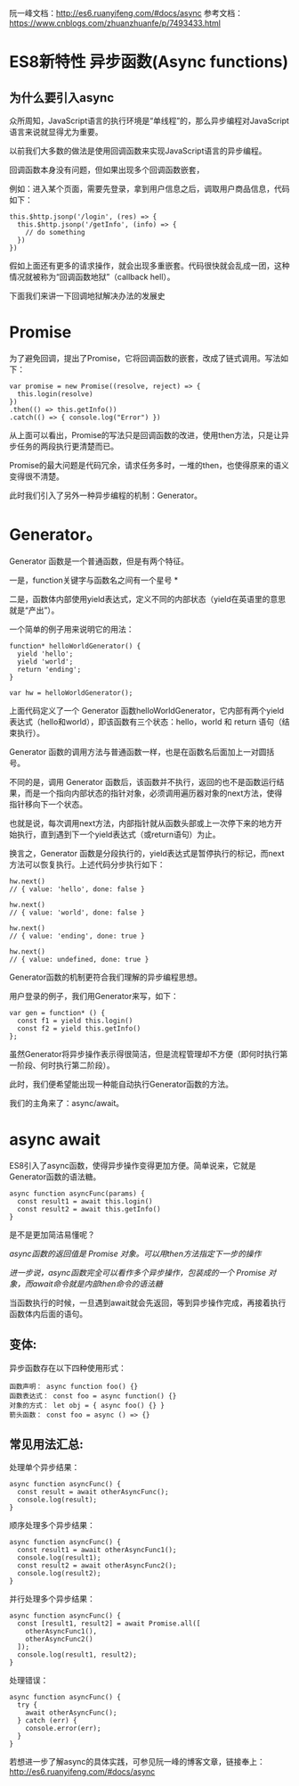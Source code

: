 

阮一峰文档：http://es6.ruanyifeng.com/#docs/async
参考文档：https://www.cnblogs.com/zhuanzhuanfe/p/7493433.html

# ES8新特性 异步函数(Async functions)

## 为什么要引入async

众所周知，JavaScript语言的执行环境是“单线程”的，那么异步编程对JavaScript语言来说就显得尤为重要。

以前我们大多数的做法是使用回调函数来实现JavaScript语言的异步编程。

回调函数本身没有问题，但如果出现多个回调函数嵌套，

例如：进入某个页面，需要先登录，拿到用户信息之后，调取用户商品信息，代码如下：

```
this.$http.jsonp('/login', (res) => {
  this.$http.jsonp('/getInfo', (info) => {
    // do something
  })
})
```
假如上面还有更多的请求操作，就会出现多重嵌套。代码很快就会乱成一团，这种情况就被称为“回调函数地狱”（callback hell）。

下面我们来讲一下回调地狱解决办法的发展史



# Promise

为了避免回调，提出了Promise，它将回调函数的嵌套，改成了链式调用。写法如下：
```
var promise = new Promise((resolve, reject) => {
  this.login(resolve)
})
.then(() => this.getInfo())
.catch(() => { console.log("Error") })
```

从上面可以看出，Promise的写法只是回调函数的改进，使用then方法，只是让异步任务的两段执行更清楚而已。

Promise的最大问题是代码冗余，请求任务多时，一堆的then，也使得原来的语义变得很不清楚。

此时我们引入了另外一种异步编程的机制：Generator。



# Generator。

Generator 函数是一个普通函数，但是有两个特征。

一是，function关键字与函数名之间有一个星号 *

二是，函数体内部使用yield表达式，定义不同的内部状态（yield在英语里的意思就是“产出”）。

一个简单的例子用来说明它的用法：

```
function* helloWorldGenerator() {
  yield 'hello';
  yield 'world';
  return 'ending';
}

var hw = helloWorldGenerator();
```

上面代码定义了一个 Generator 函数helloWorldGenerator，它内部有两个yield表达式（hello和world），即该函数有三个状态：hello，world 和 return 语句（结束执行）。

Generator 函数的调用方法与普通函数一样，也是在函数名后面加上一对圆括号。

不同的是，调用 Generator 函数后，该函数并不执行，返回的也不是函数运行结果，而是一个指向内部状态的指针对象，必须调用遍历器对象的next方法，使得指针移向下一个状态。

也就是说，每次调用next方法，内部指针就从函数头部或上一次停下来的地方开始执行，直到遇到下一个yield表达式（或return语句）为止。

换言之，Generator 函数是分段执行的，yield表达式是暂停执行的标记，而next方法可以恢复执行。上述代码分步执行如下：

```
hw.next()
// { value: 'hello', done: false }

hw.next()
// { value: 'world', done: false }

hw.next()
// { value: 'ending', done: true }

hw.next()
// { value: undefined, done: true }
```

Generator函数的机制更符合我们理解的异步编程思想。

用户登录的例子，我们用Generator来写，如下：

```
var gen = function* () {
  const f1 = yield this.login()
  const f2 = yield this.getInfo()
};
```

虽然Generator将异步操作表示得很简洁，但是流程管理却不方便（即何时执行第一阶段、何时执行第二阶段）。

此时，我们便希望能出现一种能自动执行Generator函数的方法。

我们的主角来了：async/await。



# async  await

ES8引入了async函数，使得异步操作变得更加方便。简单说来，它就是Generator函数的语法糖。

```
async function asyncFunc(params) {
  const result1 = await this.login()
  const result2 = await this.getInfo()
}
```

是不是更加简洁易懂呢？

*async函数的返回值是 Promise 对象。可以用then方法指定下一步的操作*

*进一步说，async函数完全可以看作多个异步操作，包装成的一个 Promise 对象，而await命令就是内部then命令的语法糖*

当函数执行的时候，一旦遇到await就会先返回，等到异步操作完成，再接着执行函数体内后面的语句。



## 变体:

异步函数存在以下四种使用形式：

```
函数声明： async function foo() {}
函数表达式： const foo = async function() {}
对象的方式： let obj = { async foo() {} }
箭头函数： const foo = async () => {}
```

## 常见用法汇总:

处理单个异步结果：

```
async function asyncFunc() {
  const result = await otherAsyncFunc();
  console.log(result);
}
```

顺序处理多个异步结果：

```
async function asyncFunc() {
  const result1 = await otherAsyncFunc1();
  console.log(result1);
  const result2 = await otherAsyncFunc2();
  console.log(result2);
}
```

并行处理多个异步结果：

```
async function asyncFunc() {
  const [result1, result2] = await Promise.all([
    otherAsyncFunc1(),
    otherAsyncFunc2()
  ]);
  console.log(result1, result2);
}
```

处理错误：

```
async function asyncFunc() {
  try {
    await otherAsyncFunc();
  } catch (err) {
    console.error(err);
  }
}
```

若想进一步了解async的具体实践，可参见阮一峰的博客文章，链接奉上：http://es6.ruanyifeng.com/#docs/async
